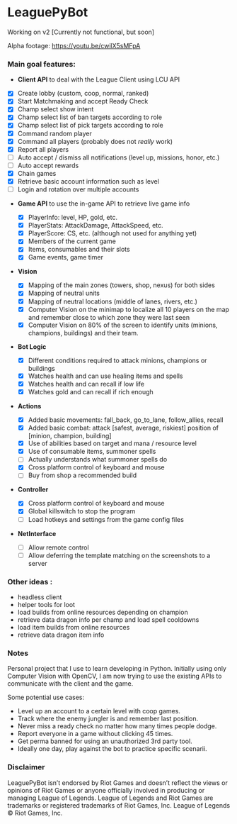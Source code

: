 # LeaguePyBot

Working on v2 [Currently not functional, but soon]

Alpha footage: https://youtu.be/cwilX5sMFpA

### Main goal features:

- **Client API** to deal with the League Client using LCU API

- [x] Create lobby (custom, coop, normal, ranked)
- [x] Start Matchmaking and accept Ready Check
- [x] Champ select show intent
- [x] Champ select list of ban targets according to role
- [x] Champ select list of pick targets according to role
- [x] Command random player
- [x] Command all players (probably does not _really_ work)
- [x] Report all players
- [ ] Auto accept / dismiss all notifications (level up, missions, honor, etc.)
- [ ] Auto accept rewards
- [x] Chain games
- [x] Retrieve basic account information such as level
- [ ] Login and rotation over multiple accounts

- **Game API** to use the in-game API to retrieve live game info

  - [x] PlayerInfo: level, HP, gold, etc.
  - [x] PlayerStats: AttackDamage, AttackSpeed, etc.
  - [x] PlayerScore: CS, etc. (although not used for anything yet)
  - [x] Members of the current game
  - [x] Items, consumables and their slots
  - [x] Game events, game timer

- **Vision**

  - [x] Mapping of the main zones (towers, shop, nexus) for both sides
  - [x] Mapping of neutral units
  - [x] Mapping of neutral locations (middle of lanes, rivers, etc.)
  - [x] Computer Vision on the minimap to localize all 10 players on the map and remember close to which zone they were last seen
  - [x] Computer Vision on 80% of the screen to identify units (minions, champions, buildings) and their team.

- **Bot Logic**

  - [x] Different conditions required to attack minions, champions or buildings
  - [x] Watches health and can use healing items and spells
  - [x] Watches health and can recall if low life
  - [x] Watches gold and can recall if rich enough

- **Actions**

  - [x] Added basic movements: fall_back, go_to_lane, follow_allies, recall
  - [x] Added basic combat: attack [safest, average, riskiest] position of [minion, champion, building]
  - [x] Use of abilities based on target and mana / resource level
  - [x] Use of consumable items, summoner spells
  - [ ] Actually understands what summoner spells do
  - [x] Cross platform control of keyboard and mouse
  - [ ] Buy from shop a recommended build

- **Controller**

  - [x] Cross platform control of keyboard and mouse
  - [x] Global killswitch to stop the program
  - [ ] Load hotkeys and settings from the game config files

- **NetInterface**
  - [ ] Allow remote control
  - [ ] Allow deferring the template matching on the screenshots to a server

### Other ideas :

- headless client
- helper tools for loot
- load builds from online resources depending on champion
- retrieve data dragon info per champ and load spell cooldowns
- load item builds from online resources
- retrieve data dragon item info

### Notes

Personal project that I use to learn developing in Python.
Initially using only Computer Vision with OpenCV, I am now trying to use the existing APIs to communicate with the client and the game.

Some potential use cases:

- Level up an account to a certain level with coop games.
- Track where the enemy jungler is and remember last position.
- Never miss a ready check no matter how many times people dodge.
- Report everyone in a game without clicking 45 times.
- Get perma banned for using an unauthorized 3rd party tool.
- Ideally one day, play against the bot to practice specific scenarii.

### Disclaimer

LeaguePyBot isn’t endorsed by Riot Games and doesn’t reflect the views or opinions of Riot Games or anyone officially involved in producing or managing League of Legends. League of Legends and Riot Games are trademarks or registered trademarks of Riot Games, Inc. League of Legends © Riot Games, Inc.
